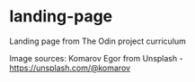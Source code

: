 # landing-page
Landing page from The Odin project curriculum 


Image sources:
Komarov Egor from Unsplash - https://unsplash.com/@komarov
